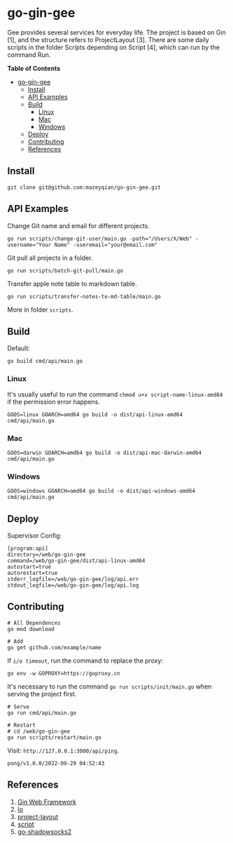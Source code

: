 # go-gin-gee

Gee provides several services for everyday life. The project is based on Gin [1], and the structure refers to ProjectLayout [3]. There are some daily scripts in the folder Scripts depending on Script [4], which can run by the command Run.

**Table of Contents**

- [go-gin-gee](#go-gin-gee)
  - [Install](#install)
  - [API Examples](#api-examples)
  - [Build](#build)
    - [Linux](#linux)
    - [Mac](#mac)
    - [Windows](#windows)
  - [Deploy](#deploy)
  - [Contributing](#contributing)
  - [References](#references)

## Install

```
git clone git@github.com:mazeyqian/go-gin-gee.git
```

## API Examples

Change Git name and email for different projects.

```
go run scripts/change-git-user/main.go -path="/Users/X/Web" -username="Your Name" -useremail="your@email.com"
```

Git pull all projects in a folder.

```
go run scripts/batch-git-pull/main.go
```

Transfer apple note table to markdown table. 

```
go run scripts/transfer-notes-to-md-table/main.go
```

More in folder `scripts`.

## Build

Default:

```
go build cmd/api/main.go
```

### Linux

It's usually useful to run the command `chmod u+x script-name-linux-amd64` if the permission error happens.

```
GOOS=linux GOARCH=amd64 go build -o dist/api-linux-amd64 cmd/api/main.go
```

### Mac

```
GOOS=darwin GOARCH=amd64 go build -o dist/api-mac-darwin-amd64 cmd/api/main.go
```

### Windows

```
GOOS=windows GOARCH=amd64 go build -o dist/api-windows-amd64 cmd/api/main.go
```

## Deploy

Supervisor Config:

```
[program:api]
directory=/web/go-gin-gee
command=/web/go-gin-gee/dist/api-linux-amd64
autostart=true
autorestart=true
stderr_logfile=/web/go-gin-gee/log/api.err
stdout_logfile=/web/go-gin-gee/log/api.log
```

## Contributing

```
# All Dependences
go mod download

# Add
go get github.com/example/name
```

If `i/o timeout`, run the command to replace the proxy: 

```
go env -w GOPROXY=https://goproxy.cn
```

It's necessary to run the command `go run scripts/init/main.go` when serving the project first.

```
# Serve
go run cmd/api/main.go

# Restart
# cd /web/go-gin-gee
go run scripts/restart/main.go
```

Visit: `http://127.0.0.1:3000/api/ping`.

```
pong/v1.0.0/2022-09-29 04:52:43
```

## References

1. [Gin Web Framework](https://github.com/gin-gonic/gin)
2. [lo](https://github.com/samber/lo)
3. [project-layout](https://github.com/golang-standards/project-layout)
4. [script](https://github.com/bitfield/script)
5. [go-shadowsocks2](https://github.com/shadowsocks/go-shadowsocks2)
